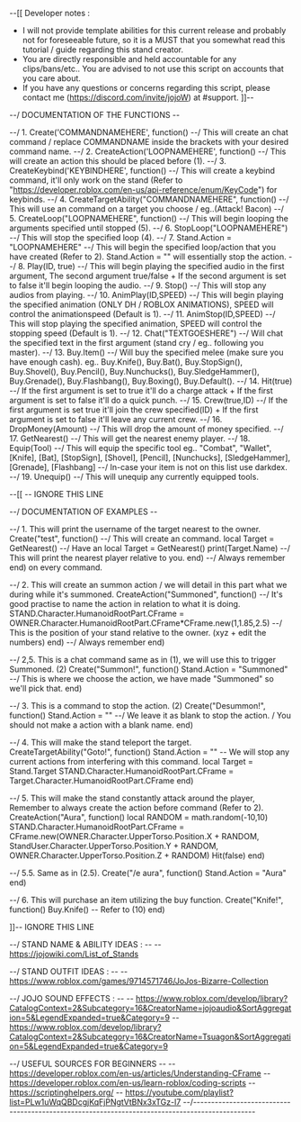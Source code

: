 --[[
Developer notes : 
- I will not provide template abilities for this current release and probably not for foreseeable future, so it is a MUST that you somewhat read this tutorial / guide regarding this stand creator.
- You are directly responsible and held accountable for any clips/bans/etc.. You are advised to not use this script on accounts that you care about.
- If you have any questions or concerns regarding this script, please contact me (https://discord.com/invite/jojoW) at #support.
]]--

--/ DOCUMENTATION OF THE FUNCTIONS \--

--/ 1. Create('COMMANDNAMEHERE', function() --/ This will create an chat command / replace COMMANDNAME inside the brackets with your desired command name.
--/ 2. CreateAction('LOOPNAMEHERE', function() --/ This will create an action this should be placed before (1).
--/ 3. CreateKeybind('KEYBINDHERE', function() --/ This will create a keybind command, it'll only work on the stand (Refer to "https://developer.roblox.com/en-us/api-reference/enum/KeyCode") for keybinds.
--/ 4. CreateTargetAbility("COMMANDNAMEHERE", function() --/ This will use an command on a target you choose / eg..(Attack! Bacon)
--/ 5. CreateLoop("LOOPNAMEHERE", function() --/  This will begin looping the arguments specified until stopped (5).
--/ 6. StopLoop("LOOPNAMEHERE") --/ This will stop the specified loop (4).
--/ 7. Stand.Action = "LOOPNAMEHERE" --/ This will begin the specified loop/action that you have created (Refer to 2). Stand.Action = "" will essentially stop the action.
--/ 8. Play(ID, true) --/ This will begin playing the specified audio in the first argument, The second argument true/false + If the second argument is set to false it'll begin looping the audio.
--/ 9. Stop() --/ This will stop any audios from playing.
--/ 10. AnimPlay(ID,SPEED) --/ This will begin playing the specified animation (ONLY DH / ROBLOX ANIMATIONS), SPEED will control the animationspeed (Default is 1).
--/ 11. AnimStop(ID,SPEED) --/ This will stop playing the specified animation, SPEED will control the stopping speed (Default is 1).
--/ 12. Chat("TEXTGOESHERE") --/ Will chat the specified text in the first argument (stand cry / eg.. following you master).
--/ 13. Buy.Item() --/ Will buy the specified melee (make sure you have enough cash). eg.. Buy.Knife(), Buy.Bat(), Buy.StopSign(), Buy.Shovel(), Buy.Pencil(), Buy.Nunchucks(), Buy.SledgeHammer(), Buy.Grenade(), Buy.Flashbang(), Buy.Boxing(), Buy.Default().
--/ 14. Hit(true) --/ If the first argument is set to true it'll do a charge attack + If the first argument is set to false it'll do a quick punch.
--/ 15. Crew(true,ID) --/ If the first argument is set true it'll join the crew specified(ID) + If the first argument is set to false it'll leave any current crew.
--/ 16. DropMoney(Amount) --/ This will drop the amount of money specified.
--/ 17. GetNearest() --/ This will get the nearest enemy player.
--/ 18. Equip(Tool) --/ This will equip the specific tool eg.. "Combat", "Wallet", [Knife], [Bat], [StopSign], [Shovel], [Pencil], [Nunchucks], [SledgeHammer], [Grenade], [Flashbang] --/ In-case your item is not on this list use darkdex.
--/ 19. Unequip() --/ This will unequip any currently equipped tools.

--[[ -- IGNORE THIS LINE

--/ DOCUMENTATION OF EXAMPLES \--  

--/ 1. This will print the username of the target nearest to the owner.
Create("test", function()  --/ This will create an command.
    local Target = GetNearest() --/ Have an local Target = GetNearest() 
    print(Target.Name) --/ This will print the nearest player relative to you.
end) --/ Always remember end) on every command.

--/ 2. This will create an summon action / we will detail in this part what we during while it's summoned.
CreateAction("Summoned", function() --/ It's good practise to name the action in relation to what it is doing.
    STAND.Character.HumanoidRootPart.CFrame = OWNER.Character.HumanoidRootPart.CFrame*CFrame.new(1,1.85,2.5) --/ This is the position of your stand relative to the owner. (xyz + edit the numbers) 
end) --/ Always remember end)

--/ 2,5. This is a chat command same as in (1), we will use this to trigger Summoned. (2)
Create("Summon!", function()
    Stand.Action = "Summoned" --/ This is where we choose the action, we have made "Summoned" so we'll pick that.
end)

--/ 3. This is a command to stop the action. (2)
Create("Desummon!", function()
    Stand.Action = "" --/ We leave it as blank to stop the action. / You should not make a action with a blank name.
end)

--/ 4. This will make the stand teleport the target.
CreateTargetAbility("Goto!", function() 
    Stand.Action = ""  -- We will stop any current actions from interfering with this command.
    local Target = Stand.Target
    STAND.Character.HumanoidRootPart.CFrame = Target.Character.HumanoidRootPart.CFrame
end)

--/ 5. This will make the stand constantly attack around the player, Remember to always create the action before command (Refer to 2).
CreateAction("Aura", function() 
    local RANDOM = math.random(-10,10)
    STAND.Character.HumanoidRootPart.CFrame = CFrame.new(OWNER.Character.UpperTorso.Position.X + RANDOM, StandUser.Character.UpperTorso.Position.Y + RANDOM, OWNER.Character.UpperTorso.Position.Z + RANDOM)
    Hit(false)
end)  

--/ 5.5. Same as in (2.5).
Create("/e aura", function()
Stand.Action = "Aura"
end)

--/ 6. This will purchase an item utilizing the buy function.
Create("Knife!", function()
Buy.Knife() -- Refer to (10)
end)

]]-- IGNORE THIS LINE

--/ STAND NAME & ABILITY IDEAS : \--
-- https://jojowiki.com/List_of_Stands

--/ STAND OUTFIT IDEAS : \--
-- https://www.roblox.com/games/9714571746/JoJos-Bizarre-Collection 

--/ JOJO SOUND EFFECTS : \--
-- https://www.roblox.com/develop/library?CatalogContext=2&Subcategory=16&CreatorName=jojoaudio&SortAggregation=5&LegendExpanded=true&Category=9
-- https://www.roblox.com/develop/library?CatalogContext=2&Subcategory=16&CreatorName=Tsuagon&SortAggregation=5&LegendExpanded=true&Category=9

--/ USEFUL SOURCES FOR BEGINNERS \--
-- https://developer.roblox.com/en-us/articles/Understanding-CFrame
-- https://developer.roblox.com/en-us/learn-roblox/coding-scripts
-- https://scriptinghelpers.org/
-- https://youtube.com/playlist?list=PLw1uWqQBDcgjKqFjPNgtVtBNx3xTGz-l7
--/---------------------------------------------------------------------------------------------\--
